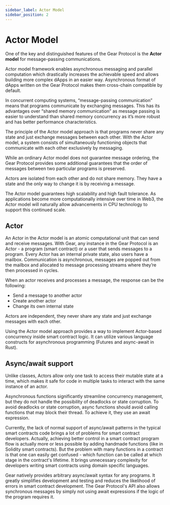 ```yaml
---
sidebar_label: Actor Model
sidebar_position: 2
---
```


# Actor Model

One of the key and distinguished features of the Gear Protocol is the **Actor model** for message-passing communications.

Actor model framework enables asynchronous messaging and parallel computation which drastically increases the achievable speed and allows building more complex dApps in an easier way. Asynchronous format of dApps written on the Gear Protocol makes them cross-chain compatible by default.

In concurrent computing systems, “message-passing communication” means that programs communicate by exchanging messages. This has its advantages over “shared memory communication” as message passing is easier to understand than shared memory concurrency as it’s more robust and has better performance characteristics.

The principle of the Actor model approach is that programs never share any state and just exchange messages between each other. With the Actor model, a system consists of simultaneously functioning objects that communicate with each other exclusively by messaging.

While an ordinary Actor model does not guarantee message ordering, the Gear Protocol provides some additional guarantees that the order of messages between two particular programs is preserved.

Actors are isolated from each other and do not share memory. They have a state and the only way to change it is by receiving a message.

The Actor model guarantees high scalability and high fault tolerance. As applications become more computationally intensive over time in Web3, the Actor model will naturally allow advancements in CPU technology to support this continued scale.

## Actor

An Actor in the Actor model is an atomic computational unit that can send and receive messages. With Gear, any instance in the Gear Protocol is an Actor - a program (smart contract) or a user that sends messages to a program. Every Actor has an internal private state, also users have a mailbox. Communication is asynchronous, messages are popped out from the mailbox and allocated to message processing streams where they’re then processed in cycles.

When an actor receives and processes a message, the response can be the following:
 - Send a message to another actor
 - Create another actor
 - Change its own internal state

Actors are independent, they never share any state and just exchange messages with each other.

Using the Actor model approach provides a way to implement Actor-based concurrency inside smart contract logic. It can utilize various language constructs for asynchronous programming (Futures and async-await in Rust).

## Async/await support

Unlike classes, Actors allow only one task to access their mutable state at a time, which makes it safe for code in multiple tasks to interact with the same instance of an actor.

Asynchronous functions significantly streamline concurrency management, but they do not handle the possibility of deadlocks or state corruption. To avoid deadlocks or state corruption, async functions should avoid calling functions that may block their thread. To achieve it, they use an await expression.

Currently, the lack of normal support of async/await patterns in the typical smart contracts code brings a lot of problems for smart contract developers. Actually, achieving better control in a smart contract program flow is actually more or less possible by adding handmade functions (like in Solidity smart contracts). But the problem with many functions in a contract is that one can easily get confused - which function can be called at which stage in the contract's lifetime. It brings unnecessary complexity for developers writing smart contracts using domain specific languages.

Gear natively provides arbitrary async/await syntax for any programs. It greatly simplifies development and testing and reduces the likelihood of errors in smart contract development. The Gear Protocol's API also allows synchronous messages by simply not using await expressions if the logic of the program requires it.
